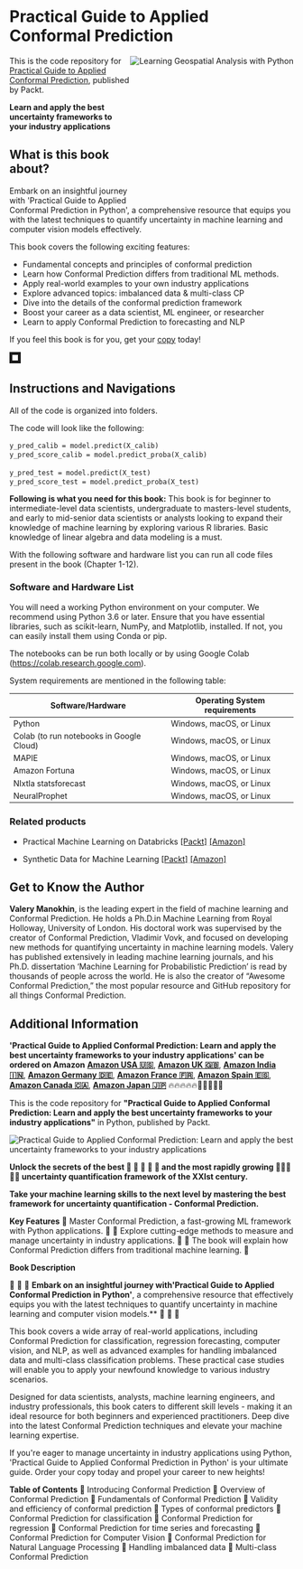 # Practical Guide to Applied Conformal Prediction

<a href="https://www.packtpub.com/product/practical-guide-to-applied-conformal-prediction/9781805122760?utm_source=github&utm_medium=repository&utm_id=9781805122760"><img src="https://content.packt.com/B19925/cover_image_small.jpg" alt="Learning Geospatial Analysis with Python" height="256px" align="right"></a>

This is the code repository for [Practical Guide to Applied Conformal Prediction](https://www.packtpub.com/product/practical-guide-to-applied-conformal-prediction/9781805122760?utm_source=github&utm_medium=repository&utm_id=9781805122760), published by Packt.

**Learn and apply the best uncertainty frameworks to your industry applications**

## What is this book about?
Embark on an insightful journey with 'Practical Guide to Applied Conformal Prediction in Python', a comprehensive resource that equips you with the latest techniques to quantify uncertainty in machine learning and computer vision models effectively.

This book covers the following exciting features: 
* Fundamental concepts and principles of conformal prediction
* Learn how Conformal Prediction differs from traditional ML methods.
* Apply real-world examples to your own industry applications
* Explore advanced topics: imbalanced data & multi-class CP
* Dive into the details of the conformal prediction framework
* Boost your career as a data scientist, ML engineer, or researcher
* Learn to apply Conformal Prediction to forecasting and NLP

If you feel this book is for you, get your [copy](https://www.amazon.com/dp/1805122762) today!

<a href="https://www.packtpub.com/?utm_source=github&utm_medium=banner&utm_campaign=GitHubBanner"><img src="https://raw.githubusercontent.com/PacktPublishing/GitHub/master/GitHub.png" 
alt="https://www.packtpub.com/" border="5" /></a>


## Instructions and Navigations
All of the code is organized into folders.

The code will look like the following:
```
y_pred_calib = model.predict(X_calib)
y_pred_score_calib = model.predict_proba(X_calib)

y_pred_test = model.predict(X_test)
y_pred_score_test = model.predict_proba(X_test)
```


**Following is what you need for this book:**
This book is for beginner to intermediate-level data scientists, undergraduate to masters-level students, and early to mid-senior data scientists or analysts looking to expand their knowledge of machine learning by exploring various R libraries. Basic knowledge of linear algebra and data modeling is a must.	

With the following software and hardware list you can run all code files present in the book (Chapter 1-12).


### Software and Hardware List

You will need a working Python environment on your computer. We recommend using Python 3.6
or later. Ensure that you have essential libraries, such as scikit-learn, NumPy, and Matplotlib, installed. If not,
you can easily install them using Conda or pip.

The notebooks can be run both locally or by using Google Colab (https://colab.research.google.com).
 
System requirements are mentioned in the following table:

| Software/Hardware                              | Operating System requirements      |
| ------------------------------------           | -----------------------------------|
| Python                                          | Windows, macOS, or Linux           |
| Colab (to run notebooks in Google Cloud)        | Windows, macOS, or Linux           |
| MAPIE                                           | Windows, macOS, or Linux           |
| Amazon Fortuna                                  | Windows, macOS, or Linux           |
| NIxtla statsforecast                            | Windows, macOS, or Linux           |
| NeuralProphet                                   | Windows, macOS, or Linux            |


### Related products <Other books you may enjoy>
* Practical Machine Learning on Databricks [[Packt]](https://www.packtpub.com/product/practical-machine-learning-on-databricks/9781801812030) [[Amazon]](https://www.amazon.com/dp/1801812039)

* Synthetic Data for Machine Learning [[Packt]](https://www.packtpub.com/product/synthetic-data-for-machine-learning/9781803245409) [[Amazon]](https://www.amazon.com/dp/1803245409)

## Get to Know the Author
**Valery Manokhin**, 
is the leading expert in the field of machine learning and Conformal Prediction.
He holds a Ph.D.in Machine Learning from Royal Holloway, University of London. His doctoral work
was supervised by the creator of Conformal Prediction, Vladimir Vovk, and focused on developing
new methods for quantifying uncertainty in machine learning models.
Valery has published extensively in leading machine learning journals, and his Ph.D. dissertation
‘Machine Learning for Probabilistic Prediction’ is read by thousands of people across the world. He is
also the creator of “Awesome Conformal Prediction,” the most popular resource and GitHub repository
for all things Conformal Prediction.



## Additional Information


**'Practical Guide to Applied Conformal Prediction: Learn and apply the best uncertainty frameworks to your industry applications' can be ordered on Amazon** [**Amazon USA 🇺🇸**](https://www.amazon.com/gp/aw/d/1805122762), [**Amazon UK 🇬🇧**](https://www.amazon.co.uk/Practical-Guide-Applied-Conformal-Prediction/dp/1805122762), [**Amazon India 🇮🇳**](https://www.amazon.in/Practical-Guide-Applied-Conformal-Prediction-ebook/dp/B0C2VLR5KS), [**Amazon Germany 🇩🇪**](https://www.amazon.de/Valeriy-Manokhin-ebook/dp/B0C2VLR5KS/), [**Amazon France 🇫🇷**](https://www.amazon.fr/Practical-Guide-Applied-Conformal-Prediction-ebook/dp/B0C2VLR5KS/), [**Amazon Spain 🇪🇸**](https://www.amazon.es/Practical-Guide-Applied-Conformal-Prediction/dp/1805122762), [**Amazon Canada 🇨🇦**](https://www.amazon.ca/Practical-Guide-Applied-Conformal-Prediction-ebook/dp/B0C2VLR5KS/), [**Amazon Japan 🇯🇵**](https://www.amazon.co.jp/Valeriy-Manokhin-ebook/dp/B0C2VLR5KS/) 🔥🔥🔥🔥🔥🚀🚀🚀🚀🚀

This is the code repository for **"Practical Guide to Applied Conformal Prediction: Learn and apply the best uncertainty frameworks to your industry applications"** in Python, published by Packt.

![Practical Guide to Applied Conformal Prediction: Learn and apply the best uncertainty frameworks to your industry applications](https://github.com/PacktPublishing/Practical-Guide-to-Applied-Conformal-Prediction/blob/main/book_cover.jpg)

__Unlock the secrets of the best 🌟 🌟 🌟 🌟 🌟 and the most rapidly growing 🚀🚀🚀🚀🚀 uncertainty quantification framework of the XXIst century.__  

__Take your machine learning skills to the next level by mastering the best framework for uncertainty quantification - Conformal Prediction.__

**Key Features**
🌟 Master Conformal Prediction, a fast-growing ML framework with Python applications. 🌟 
🌟 Explore cutting-edge methods to measure and manage uncertainty in industry applications. 🌟 
🌟 The book will explain how Conformal Prediction differs from traditional machine learning. 🌟 

**Book Description**

🌟 🌟 🌟  **Embark on an insightful journey with'Practical Guide to Applied Conformal Prediction in Python'**, a comprehensive resource that effectively equips you with the latest techniques to quantify uncertainty in machine learning and computer vision models.** 🌟 🌟 🌟 

This book covers a wide array of real-world applications, including Conformal Prediction for classification, regression forecasting, computer vision, and NLP, as well as advanced examples for handling imbalanced data and multi-class classification problems. These practical case studies will enable you to apply your newfound knowledge to various industry scenarios.

Designed for data scientists, analysts, machine learning engineers, and industry professionals, this book caters to different skill levels - making it an ideal resource for both beginners and experienced practitioners. Deep dive into the latest Conformal Prediction techniques and elevate your machine learning expertise.

If you're eager to manage uncertainty in industry applications using Python, 'Practical Guide to Applied Conformal Prediction in Python' is your ultimate guide. Order your copy today and propel your career to new heights!


**Table of Contents**
🌟 Introducing Conformal Prediction
🌟 Overview of Conformal Prediction
🌟 Fundamentals of Conformal Prediction
🌟 Validity and efficiency of conformal prediction
🌟 Types of conformal predictors
🌟 Conformal Prediction for classification
🌟 Conformal Prediction for regression
🌟 Conformal Prediction for time series and forecasting
🌟 Conformal Prediction for Computer Vision
🌟 Conformal Prediction for Natural Language Processing
🌟 Handling imbalanced data
🌟 Multi-class Conformal Prediction
